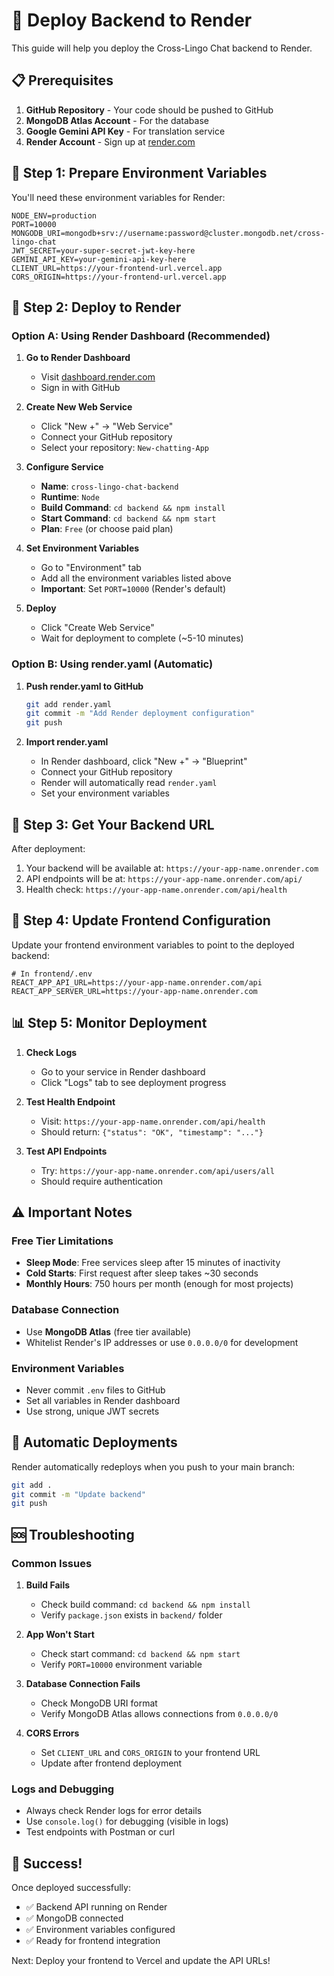 # 🚀 Deploy Backend to Render

This guide will help you deploy the Cross-Lingo Chat backend to Render.

## 📋 Prerequisites

1. **GitHub Repository** - Your code should be pushed to GitHub
2. **MongoDB Atlas Account** - For the database
3. **Google Gemini API Key** - For translation service
4. **Render Account** - Sign up at [render.com](https://render.com)

## 🔧 Step 1: Prepare Environment Variables

You'll need these environment variables for Render:

```env
NODE_ENV=production
PORT=10000
MONGODB_URI=mongodb+srv://username:password@cluster.mongodb.net/cross-lingo-chat
JWT_SECRET=your-super-secret-jwt-key-here
GEMINI_API_KEY=your-gemini-api-key-here
CLIENT_URL=https://your-frontend-url.vercel.app
CORS_ORIGIN=https://your-frontend-url.vercel.app
```

## 🚀 Step 2: Deploy to Render

### Option A: Using Render Dashboard (Recommended)

1. **Go to Render Dashboard**
   - Visit [dashboard.render.com](https://dashboard.render.com)
   - Sign in with GitHub

2. **Create New Web Service**
   - Click "New +" → "Web Service"
   - Connect your GitHub repository
   - Select your repository: `New-chatting-App`

3. **Configure Service**
   - **Name**: `cross-lingo-chat-backend`
   - **Runtime**: `Node`
   - **Build Command**: `cd backend && npm install`
   - **Start Command**: `cd backend && npm start`
   - **Plan**: `Free` (or choose paid plan)

4. **Set Environment Variables**
   - Go to "Environment" tab
   - Add all the environment variables listed above
   - **Important**: Set `PORT=10000` (Render's default)

5. **Deploy**
   - Click "Create Web Service"
   - Wait for deployment to complete (~5-10 minutes)

### Option B: Using render.yaml (Automatic)

1. **Push render.yaml to GitHub**
   ```bash
   git add render.yaml
   git commit -m "Add Render deployment configuration"
   git push
   ```

2. **Import render.yaml**
   - In Render dashboard, click "New +" → "Blueprint"
   - Connect your GitHub repository
   - Render will automatically read `render.yaml`
   - Set your environment variables

## 🔗 Step 3: Get Your Backend URL

After deployment:
1. Your backend will be available at: `https://your-app-name.onrender.com`
2. API endpoints will be at: `https://your-app-name.onrender.com/api/`
3. Health check: `https://your-app-name.onrender.com/api/health`

## 🔧 Step 4: Update Frontend Configuration

Update your frontend environment variables to point to the deployed backend:

```env
# In frontend/.env
REACT_APP_API_URL=https://your-app-name.onrender.com/api
REACT_APP_SERVER_URL=https://your-app-name.onrender.com
```

## 📊 Step 5: Monitor Deployment

1. **Check Logs**
   - Go to your service in Render dashboard
   - Click "Logs" tab to see deployment progress

2. **Test Health Endpoint**
   - Visit: `https://your-app-name.onrender.com/api/health`
   - Should return: `{"status": "OK", "timestamp": "..."}`

3. **Test API Endpoints**
   - Try: `https://your-app-name.onrender.com/api/users/all`
   - Should require authentication

## ⚠️ Important Notes

### Free Tier Limitations
- **Sleep Mode**: Free services sleep after 15 minutes of inactivity
- **Cold Starts**: First request after sleep takes ~30 seconds
- **Monthly Hours**: 750 hours per month (enough for most projects)

### Database Connection
- Use **MongoDB Atlas** (free tier available)
- Whitelist Render's IP addresses or use `0.0.0.0/0` for development

### Environment Variables
- Never commit `.env` files to GitHub
- Set all variables in Render dashboard
- Use strong, unique JWT secrets

## 🔄 Automatic Deployments

Render automatically redeploys when you push to your main branch:

```bash
git add .
git commit -m "Update backend"
git push
```

## 🆘 Troubleshooting

### Common Issues

1. **Build Fails**
   - Check build command: `cd backend && npm install`
   - Verify `package.json` exists in `backend/` folder

2. **App Won't Start**
   - Check start command: `cd backend && npm start`
   - Verify `PORT=10000` environment variable

3. **Database Connection Fails**
   - Check MongoDB URI format
   - Verify MongoDB Atlas allows connections from `0.0.0.0/0`

4. **CORS Errors**
   - Set `CLIENT_URL` and `CORS_ORIGIN` to your frontend URL
   - Update after frontend deployment

### Logs and Debugging
- Always check Render logs for error details
- Use `console.log()` for debugging (visible in logs)
- Test endpoints with Postman or curl

## 🎉 Success!

Once deployed successfully:
- ✅ Backend API running on Render
- ✅ MongoDB connected
- ✅ Environment variables configured
- ✅ Ready for frontend integration

Next: Deploy your frontend to Vercel and update the API URLs!
